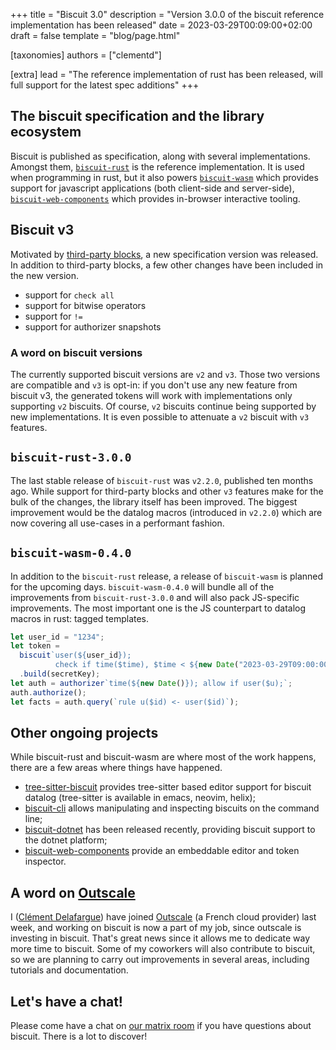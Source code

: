 +++
title = "Biscuit 3.0"
description = "Version 3.0.0 of the biscuit reference implementation has been released"
date = 2023-03-29T00:09:00+02:00
draft = false
template = "blog/page.html"

[taxonomies]
authors = ["clementd"]

[extra]
lead = "The reference implementation of rust has been released, will full support for the latest spec additions"
+++

## The biscuit specification and the library ecosystem

Biscuit is published as specification, along with several implementations. Amongst them, [`biscuit-rust`](todo) is the reference implementation.
It is used when programming in rust, but it also powers [`biscuit-wasm`](todo) which provides support for javascript applications (both client-side
and server-side), [`biscuit-web-components`](todo) which provides in-browser interactive tooling.

## Biscuit v3

Motivated by [third-party blocks](todo), a new specification version was released. In addition to third-party blocks, a few other changes have been
included in the new version.

- support for `check all`
- support for bitwise operators
- support for `!=`
- support for authorizer snapshots

### A word on biscuit versions

The currently supported biscuit versions are `v2` and `v3`. Those two versions are compatible and `v3` is opt-in: if you don't use any new feature from
biscuit v3, the generated tokens will work with implementations only supporting `v2` biscuits. Of course, `v2` biscuits continue being supported by new
implementations. It is even possible to attenuate a `v2` biscuit with `v3` features.

## `biscuit-rust-3.0.0`

The last stable release of `biscuit-rust` was `v2.2.0`, published ten months ago. While support for third-party blocks and other `v3` features make for
the bulk of the changes, the library itself has been improved. The biggest improvement would be the datalog macros (introduced in `v2.2.0`) which are
now covering all use-cases in a performant fashion.

## `biscuit-wasm-0.4.0`

In addition to the `biscuit-rust` release, a release of `biscuit-wasm` is planned for the upcoming days. `biscuit-wasm-0.4.0` will bundle all of the
improvements from `biscuit-rust-3.0.0` and will also pack JS-specific improvements. The most important one is the JS counterpart to datalog macros in
rust: tagged templates. 

```javascript
let user_id = "1234";
let token =
  biscuit`user(${user_id});
          check if time($time), $time < ${new Date("2023-03-29T09:00:00Z")}`
  .build(secretKey);
let auth = authorizer`time(${new Date()}); allow if user($u);`;
auth.authorize();
let facts = auth.query(`rule u($id) <- user($id)`);
```

## Other ongoing projects

While biscuit-rust and biscuit-wasm are where most of the work happens, there are a few areas where things have happened.

- [tree-sitter-biscuit](todo) provides tree-sitter based editor support for biscuit datalog (tree-sitter is available in emacs, neovim, helix);
- [biscuit-cli](todo) allows manipulating and inspecting biscuits on the command line;
- [biscuit-dotnet](todo) has been released recently, providing biscuit support to the dotnet platform;
- [biscuit-web-components](todo) provide an embeddable editor and token inspector.

## A word on [Outscale](https://outscale.com)

I ([Clément Delafargue](todo)) have joined [Outscale](https://outscale.com) (a French cloud provider) last week, and working on biscuit is now a part of my job,
since outscale is investing in biscuit. That's great news since it allows me to dedicate way more time to biscuit. Some of my coworkers will also contribute to
biscuit, so we are planning to carry out improvements in several areas, including tutorials and documentation.

## Let's have a chat!

Please come have a chat on [our matrix room](https://matrix.to/#/!MXwhyfCFLLCfHSYJxg:matrix.org) if you have questions about biscuit. There is a lot to discover!
